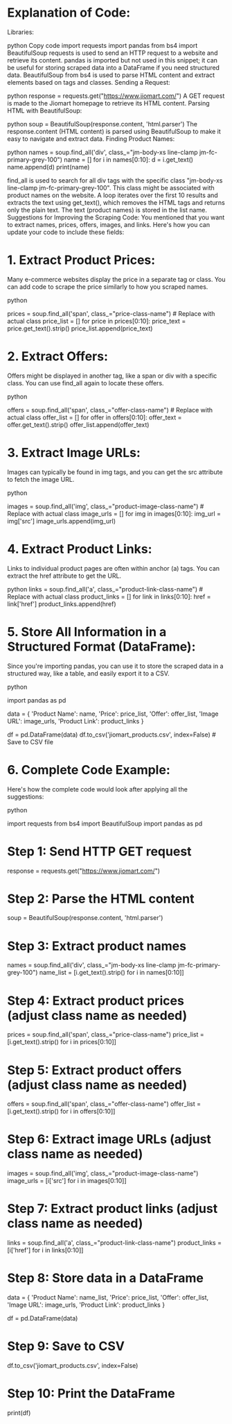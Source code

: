 # Explanation of Code:
Libraries:

python
Copy code
import requests
import pandas
from bs4 import BeautifulSoup
requests is used to send an HTTP request to a website and retrieve its content.
pandas is imported but not used in this snippet; it can be useful for storing scraped data into a DataFrame if you need structured data.
BeautifulSoup from bs4 is used to parse HTML content and extract elements based on tags and classes.
Sending a Request:

python
response = requests.get("https://www.jiomart.com/")
A GET request is made to the Jiomart homepage to retrieve its HTML content.
Parsing HTML with BeautifulSoup:

python
soup = BeautifulSoup(response.content, 'html.parser')
The response.content (HTML content) is parsed using BeautifulSoup to make it easy to navigate and extract data.
Finding Product Names:

python
names = soup.find_all('div', class_="jm-body-xs line-clamp jm-fc-primary-grey-100")
name = []
for i in names[0:10]:
    d = i.get_text()
    name.append(d)
print(name)

find_all is used to search for all div tags with the specific class "jm-body-xs line-clamp jm-fc-primary-grey-100". This class might be associated with product names on the website.
A loop iterates over the first 10 results and extracts the text using get_text(), which removes the HTML tags and returns only the plain text.
The text (product names) is stored in the list name.
Suggestions for Improving the Scraping Code:
You mentioned that you want to extract names, prices, offers, images, and links. Here's how you can update your code to include these fields:

# 1. Extract Product Prices:
Many e-commerce websites display the price in a separate tag or class. You can add code to scrape the price similarly to how you scraped names.

python

prices = soup.find_all('span', class_="price-class-name")  # Replace with actual class
price_list = []
for price in prices[0:10]:
    price_text = price.get_text().strip()
    price_list.append(price_text)
# 2. Extract Offers:
Offers might be displayed in another tag, like a span or div with a specific class. You can use find_all again to locate these offers.

python

offers = soup.find_all('span', class_="offer-class-name")  # Replace with actual class
offer_list = []
for offer in offers[0:10]:
    offer_text = offer.get_text().strip()
    offer_list.append(offer_text)
# 3. Extract Image URLs:

Images can typically be found in img tags, and you can get the src attribute to fetch the image URL.

python

images = soup.find_all('img', class_="product-image-class-name")  # Replace with actual class
image_urls = []
for img in images[0:10]:
    img_url = img['src']
    image_urls.append(img_url)
# 4. Extract Product Links:
Links to individual product pages are often within anchor (a) tags. You can extract the href attribute to get the URL.

python
links = soup.find_all('a', class_="product-link-class-name")  # Replace with actual class
product_links = []
for link in links[0:10]:
    href = link['href']
    product_links.append(href)
# 5. Store All Information in a Structured Format (DataFrame):
Since you're importing pandas, you can use it to store the scraped data in a structured way, like a table, and easily export it to a CSV.

python

import pandas as pd

data = {
    'Product Name': name,
    'Price': price_list,
    'Offer': offer_list,
    'Image URL': image_urls,
    'Product Link': product_links
}

df = pd.DataFrame(data)
df.to_csv('jiomart_products.csv', index=False)  # Save to CSV file
# 6. Complete Code Example:
Here's how the complete code would look after applying all the suggestions:

python

import requests
from bs4 import BeautifulSoup
import pandas as pd

# Step 1: Send HTTP GET request
response = requests.get("https://www.jiomart.com/")

# Step 2: Parse the HTML content
soup = BeautifulSoup(response.content, 'html.parser')

# Step 3: Extract product names
names = soup.find_all('div', class_="jm-body-xs line-clamp jm-fc-primary-grey-100")
name_list = [i.get_text().strip() for i in names[0:10]]

# Step 4: Extract product prices (adjust class name as needed)
prices = soup.find_all('span', class_="price-class-name")
price_list = [i.get_text().strip() for i in prices[0:10]]

# Step 5: Extract product offers (adjust class name as needed)
offers = soup.find_all('span', class_="offer-class-name")
offer_list = [i.get_text().strip() for i in offers[0:10]]

# Step 6: Extract image URLs (adjust class name as needed)
images = soup.find_all('img', class_="product-image-class-name")
image_urls = [i['src'] for i in images[0:10]]

# Step 7: Extract product links (adjust class name as needed)
links = soup.find_all('a', class_="product-link-class-name")
product_links = [i['href'] for i in links[0:10]]

# Step 8: Store data in a DataFrame
data = {
    'Product Name': name_list,
    'Price': price_list,
    'Offer': offer_list,
    'Image URL': image_urls,
    'Product Link': product_links
}

df = pd.DataFrame(data)

# Step 9: Save to CSV
df.to_csv('jiomart_products.csv', index=False)

# Step 10: Print the DataFrame
print(df)
